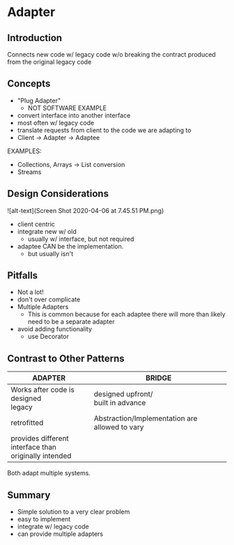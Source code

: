 # Adapter

## Introduction
Connects new code w/ legacy code w/o breaking 
the contract produced from the original legacy code

## Concepts
- "Plug Adapter" 
    - NOT SOFTWARE EXAMPLE
- convert interface into another interface
- most often w/ legacy code
- translate requests from client to the code we
are adapting to
- Client -> Adapter -> Adaptee

EXAMPLES:
- Collections, Arrays -> List conversion
- Streams 

## Design Considerations
![alt-text](Screen Shot 2020-04-06 at 7.45.51 PM.png)
- client centric
- integrate new w/ old
    - usually w/ interface, but not required
- adaptee CAN be the implementation. 
    - but usually isn't

## Pitfalls
- Not a lot!
- don't over complicate
- Multiple Adapters
    - This is common because for each adaptee there will
    more than likely need to be a separate adapter
- avoid adding functionality 
    - use Decorator

## Contrast to Other Patterns

| ADAPTER | BRIDGE |
| --- | --- |
| Works after code is designed <br> legacy  | designed upfront/<br> built in advance |
| retrofitted | Abstraction/Implementation are allowed to vary |
| provides different interface than <br> originally intended| | 

Both adapt multiple systems.

## Summary
- Simple solution to a very clear problem
- easy to implement
- integrate w/ legacy code
- can provide multiple adapters